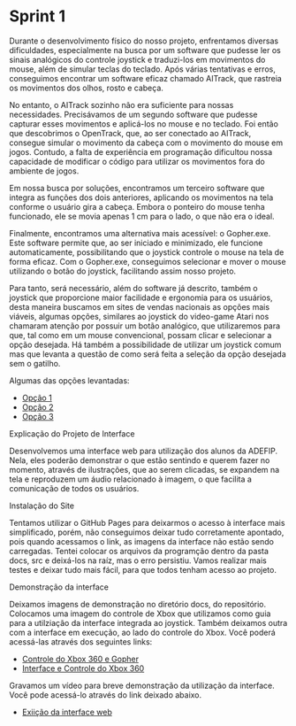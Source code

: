 # Sprint 1


  Durante o desenvolvimento físico do nosso projeto, enfrentamos diversas dificuldades, especialmente na busca por um software que pudesse ler os sinais analógicos do controle joystick e traduzi-los em movimentos do mouse, além de simular teclas do teclado. Após várias tentativas e erros, conseguimos encontrar um software eficaz chamado AITrack, que rastreia os movimentos dos olhos, rosto e cabeça.

  No entanto, o AITrack sozinho não era suficiente para nossas necessidades. Precisávamos de um segundo software que pudesse capturar esses movimentos e aplicá-los no mouse e no teclado. Foi então que descobrimos o OpenTrack, que, ao ser conectado ao AITrack, consegue simular o movimento da cabeça com o movimento do mouse em jogos. Contudo, a falta de experiência em programação dificultou nossa capacidade de modificar o código para utilizar os movimentos fora do ambiente de jogos.

  Em nossa busca por soluções, encontramos um terceiro software que integra as funções dos dois anteriores, aplicando os movimentos na tela conforme o usuário gira a cabeça. Embora o ponteiro do mouse tenha funcionado, ele se movia apenas 1 cm para o lado, o que não era o ideal.

  Finalmente, encontramos uma alternativa mais acessível: o Gopher.exe. Este software permite que, ao ser iniciado e minimizado, ele funcione automaticamente, possibilitando que o joystick controle o mouse na tela de forma eficaz. Com o Gopher.exe, conseguimos selecionar e mover o mouse utilizando o botão do joystick, facilitando assim nosso projeto.

  Para tanto, será necessário, além do software já descrito, também o joystick que proporcione maior facilidade e ergonomia para os usuários, desta maneira buscamos em sites de vendas nacionais as opções mais viáveis, algumas opções, similares ao joystick do video-game Atari nos chamaram atenção por possuir um botão analógico, que utilizaremos para que, tal como em um mouse convencional, possam clicar e selecionar a opção desejada. Há também a possibilidade de utilizar um joystick comum mas que levanta a questão de como será feita a seleção da opção desejada sem o gatilho.

  Algumas das opções levantadas:
  
  - [Opção 1](https://produto.mercadolivre.com.br/MLB-4776677160-controle-joystick-thrustmaster-usb-joystick-pc-preto-_JM#polycard_client=search-nordic&position=30&search_layout=grid&type=item&tracking_id=c805b148-b092-4354-8258-d7d5a14ed9cc)
  - [Opção 2](https://produto.mercadolivre.com.br/MLB-5073235936-controle-joystick-saitek-st90-para-pc-novo-lacrado-_JM#polycard_client=search-nordic&position=28&search_layout=grid&type=item&tracking_id=f6665e5d-aaf9-4969-b7cc-bdbb5eff6c69)
   - [Opção 3](https://produto.mercadolivre.com.br/MLB-3867264274-controle-atari-2600-usb-apenas-para-computadores-_JM#position%3D26%26search_layout%3Dgrid%26type%3Ditem%26tracking_id%3D3c600713-8f69-4512-9432-ebc45c83810a)
 
  Explicação do Projeto de Interface

  Desenvolvemos uma interface web para utilização dos alunos da ADEFIP. Nela, eles poderão demonstrar o que estão sentindo e querem fazer no momento, através de ilustrações, que ao serem clicadas, se expandem na tela e reproduzem um áudio relacionado à imagem, o que facilita a comunicação de todos os usuários.

  Instalação do Site

  Tentamos utilizar o GitHub Pages para deixarmos o acesso à interface mais simplificado, porém, não conseguimos deixar tudo corretamente apontado, pois quando acessamos o link, as imagens da interface não estão sendo carregadas. Tentei colocar os arquivos da programção dentro da pasta docs, src e deixá-los na raíz, mas o erro persistiu. Vamos realizar mais testes e deixar tudo mais fácil, para que todos tenham acesso ao projeto.

  Demonstração da interface

  Deixamos imagens de demonstração no diretório docs, do repositório. Colocamos uma imagem do controle de Xbox que utilizamos como guia para a utilziação da interface integrada ao joystick. Também deixamos outra com a interface em execução, ao lado do controle do Xbox.
  Você poderá acessá-las através dos seguintes links:

   - [Controle do Xbox 360 e Gopher](https://github.com/ICEI-PUC-Minas-PPC-CC/ppc-cc-2024-2-ment2-noite1-adefip_1/blob/main/docs/control%26gopher.jpg)
   - [Interface e Controle do Xbox 360](https://github.com/ICEI-PUC-Minas-PPC-CC/ppc-cc-2024-2-ment2-noite1-adefip_1/blob/main/docs/control%26interface.jpg)

  Gravamos um vídeo para breve demonstração da utilização da interface. Você pode acessá-lo através do link deixado abaixo.

   - [Exiição da interface web](https://youtu.be/fd0pvyCBF0k)

